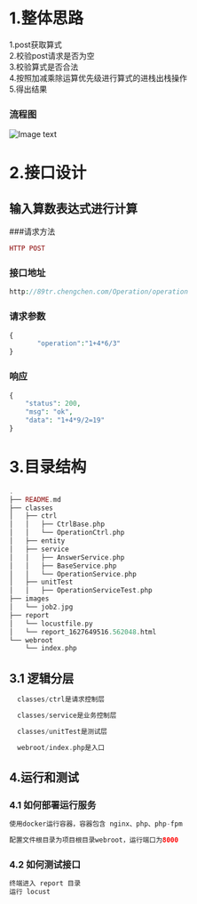# 1.整体思路
1.post获取算式  
2.校验post请求是否为空  
3.校验算式是否合法  
4.按照加减乘除运算优先级进行算式的进栈出栈操作  
5.得出结果
### 流程图

![Image text](https://raw.githubusercontent.com/89trillion-chengchen/job2/master/images/job2.jpg)

# 2.接口设计

## 输入算数表达式进行计算 
###请求方法  
```php 
HTTP POST
```
### 接口地址   
```php 
http://89tr.chengchen.com/Operation/operation
```
### 请求参数
```php 
{
       "operation":"1+4*6/3"
}
```
### 响应
```php 
{
    "status": 200,
    "msg": "ok",
    "data": "1+4*9/2=19"
}
```
# 3.目录结构

```php 
.
├── README.md
├── classes
│   ├── ctrl
│   │   ├── CtrlBase.php
│   │   └── OperationCtrl.php
│   ├── entity
│   ├── service
│   │   ├── AnswerService.php
│   │   ├── BaseService.php
│   │   └── OperationService.php
│   ├── unitTest
│   │   ├── OperationServiceTest.php
├── images
│   └── job2.jpg
├── report
│   └── locustfile.py
│   └── report_1627649516.562048.html
└── webroot
    └── index.php
```
## 3.1 逻辑分层
  ```php
    classes/ctrl是请求控制层

    classes/service是业务控制层

    classes/unitTest是测试层

    webroot/index.php是入口
  ```
## 4.运行和测试
### 4.1 如何部署运行服务
  ```php
使用docker运行容器，容器包含 nginx、php、php-fpm

配置文件根目录为项目根目录webroot，运行端口为8000
  ```
### 4.2 如何测试接口
  ```php
  终端进入 report 目录
  运行 locust 
  ```